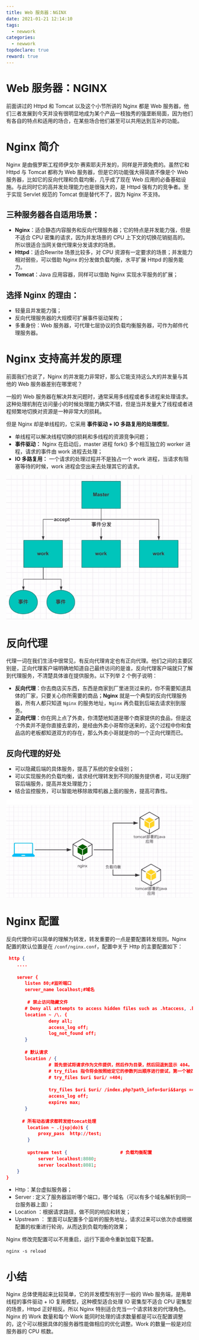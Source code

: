 ```yaml
---
title: Web 服务器：NGINX
date: 2021-01-21 12:14:10
tags:
  - newwork
categories:
  - newwork
topdeclare: true
reward: true
---
```


# Web 服务器：NGINX

前面讲过的 Httpd 和 Tomcat 以及这个小节所讲的 Nginx 都是 Web 服务器，他们三者发展到今天并没有很明显地成为某个产品一枝独秀的强垄断局面，因为他们有各自的特点和适用的场合，在某些场合他们甚至可以共用达到互补的功能。

# Nginx 简介

Nginx 是由俄罗斯工程师伊戈尔·赛索耶夫开发的，同样是开源免费的。虽然它和 Httpd 与 Tomcat 都称为 Web 服务器，但是它的功能强大得简直不像是个 Web 服务器，比如它的反向代理和负载均衡，几乎成了现在 Web 应用的必备基础设施。与此同时它的高并发处理能力也是很强大的，是 Httpd 强有力的竞争者。至于实现 Servlet 规范的 Tomcat 倒是替代不了，因为 Nginx 不支持。

## **三种服务器各自适用场景**：

- **Nginx**：适合静态内容服务和反向代理服务器；它的特点是并发能力强，但是不适合 CPU 密集的请求，因为并发场景的 CPU 上下文的切换花销挺高的。所以很适合当网关做代理来分发请求的场景。
- **Httpd**：适合Rewrite 场景比较多，对 CPU 资源有一定要求的场景；并发能力相对弱些，可以借助 Nginx 的分发做负载均衡，水平扩展 Httpd 的服务能力。
- **Tomcat**：Java 应用容器，同样可以借助 Nginx 实现水平服务的扩展；

## 选择 Nginx 的理由：

- 轻量且并发能力强；
- 反向代理服务器的大规模可扩展事件驱动架构；
- 多重身份：Web 服务器，可代理七层协议的负载均衡服务器，可作为邮件代理服务器。

# Nginx 支持高并发的原理

前面我们也说了，Nginx 的并发能力非常好，那么它能支持这么大的并发量与其他的 Web 服务器差别在哪里呢？

一般的 Web 服务器在解决并发问题时，通常采用多线程或者多进程来处理请求。这种处理机制在访问量小的时候处理能力确实不错，但是当并发量大了线程或者进程频繁地切换对资源是一种非常大的损耗。

但是 Nginx 却是单线程的，它采用 **事件驱动 + IO 多路复用的处理模型**。

- 单线程可以解决线程切换的损耗和多线程的资源竞争问题；
- **事件驱动：** Nginx 在启动后，master 进程 fork() 多个相互独立的 worker 进程，请求的事件由 work 进程去处理；
- **IO 多路复用：** 一个请求的处理过程并不是独占一个 work 进程，当请求有阻塞等待的时候，work 进程会空出来去处理其它的请求。

![image-20201201151947513](WEB03_nginx/image-20201201151947513.png)

# 反向代理

代理一词在我们生活中很常见，有反向代理肯定也有正向代理。他们之间的主要区别是，正向代理客户端明确地知道自己最终访问的是谁，反向代理客户端就只了解到代理服务，不清楚具体谁在提供服务。以下列举 2 个例子说明：

- **反向代理**：你去商店买东西，东西是商家到厂里进货过来的，你不需要知道具体的厂家，只要关心你所需要的商品；**Nginx** 就是一个典型的反向代理服务器，所有人都只知道 `Nginx` 的服务地址，`Nginx` 再负载到后端去请求别到服务。
- **正向代理**：你在网上点了外卖，你清楚地知道是哪个商家提供的食品，但是这个外卖并不是你直接去拿的，是经由外卖小哥帮你送来的，这个过程中你和食品店的老板都知道双方的存在，那么外卖小哥就是你的一个正向代理而已。

##  反向代理的好处

- 可以隐藏后端的具体服务，提高了系统的安全级别；
- 可以实现服务的负载均衡，请求经代理转发到不同的服务提供者，可以无限扩容后端服务，提高并发处理能力；
- 结合监控服务，可以智能地移除故障机器上面的服务，提高可靠性。

![image-20201201152310590](WEB03_nginx/image-20201201152310590.png)

# Nginx 配置

反向代理你可以简单的理解为转发，转发重要的一点是要配置转发规则。Nginx 配置的默认位置是在 `/conf/nginx.conf`，配置中关于 Http 的主要配置如下：

```json
 http {                      
    ....
 
    server {
       listen 80;#监听端口
       server_name localhost;#域名
        
        # 禁止访问隐藏文件
       # Deny all attempts to access hidden files such as .htaccess, .htpasswd, .DS_Store (Mac).
       location ~ /\. {
                deny all;
                access_log off;
                log_not_found off;
       }
    
       # 默认请求
       location / {
                # 首先尝试将请求作为文件提供，然后作为目录，然后回退到显示 404。
                # try_files 指令将会按照给定它的参数列出顺序进行尝试，第一个被匹配的将会被使用。
                # try_files $uri $uri/ =404;
      
                try_files $uri $uri/ /index.php?path_info=$uri&$args =404;
                access_log off;
                expires max;
       }    
 
	  # 所有动态请求都转发给tomcat处理  
        location ~ .(jsp|do)$ {  
            proxy_pass  http://test;  
        } 
        
	    upstream test {                    # 负载均衡配置
	        server localhost:8080;  
	        server localhost:8081;  
    }
}


```

- Http：某台虚拟服务器；
- Server : 定义了服务器监听哪个端口，哪个域名（可以有多个域名解析到同一台服务器上面）；
- Location ：根据请求路径，做不同的响应和转发；
- Upstream ： 里面可以配置多个监听的服务地址，请求过来可以依次亦或根据配置的权重进行轮询，从而达到负载均衡的效果；

Nginx 修改完配置可以不用重启，运行下面命令重新加载下配置。

```shell
nginx -s reload
```

# 小结

Nginx 总体使用起来比较简单，它的并发模型有别于一般的 Web 服务端，是用单线程的事件驱动 + IO 复用模型，这种模型适合处理 IO 密集型不适合 CPU 密集型的场景，Httpd 正好相反。所以 Nginx 特别适合充当一个请求转发的代理角色。Nginx 的 Work 数量和每个 Work 能同时处理的请求数量都是可以在配置调整的，这个可以根据具体的服务器性能做相应的优化调整。Work 的数量一般是对应服务器的 CPU 核数。